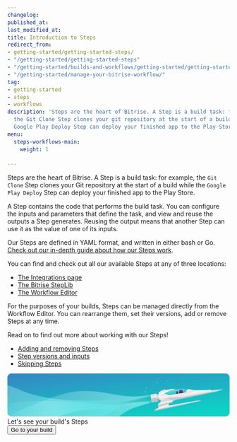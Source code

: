 ```yaml
---
changelog:
published_at:
last_modified_at:
title: Introduction to Steps
redirect_from:
- getting-started/getting-started-steps/
- "/getting-started/getting-started-steps"
- "/getting-started/builds-and-workflows/getting-started/getting-started-steps"
- "/getting-started/manage-your-bitrise-workflow/"
tag:
- getting-started
- steps
- workflows
description: 'Steps are the heart of Bitrise. A Step is a build task: for example,
  the Git Clone Step clones your git repository at the start of a build while the
  Google Play Deploy Step can deploy your finished app to the Play Store.'
menu:
  steps-workflows-main:
    weight: 1

---
```

Steps are the heart of Bitrise. A Step is a build task: for example, the `Git Clone` Step clones your Git repository at the start of a build while the `Google Play Deploy` Step can deploy your finished app to the Play Store.

A Step contains the code that performs the build task. You can configure the inputs and parameters that define the task, and view and reuse the outputs a Step generates. Reusing the output means that another Step can use it as the value of one of its inputs.

Our Steps are defined in YAML format, and written in either bash or Go. [Check out our in-depth guide about how our Steps work](/bitrise-cli/steps).

You can find and check out all our available Steps at any of three locations:

* [The Integrations page](https://www.bitrise.io/integrations)
* [The Bitrise StepLib](https://github.com/bitrise-io/bitrise-steplib)
* [The Workflow Editor](/getting-started/getting-started-workflows)

For the purposes of your builds, Steps can be managed directly from the Workflow Editor. You can rearrange them, set their versions, add or remove Steps at any time.

Read on to find out more about working with our Steps!

* [Adding and removing Steps](/steps-and-workflows/adding-removing-steps/)
* [Step versions and inputs](/steps-and-workflows/step-inputs/)
* [Skipping Steps](/steps-and-workflows/skipping-steps/)

<div class="banner">
	<img src="/assets/images/banner-bg-888x170.png" style="border: none;">
	<div class="deploy-text">Let's see your build's Steps</div>
	<a target="_blank" href="https://app.bitrise.io/dashboard/builds"><button class="button">Go to your build</button></a>
</div>